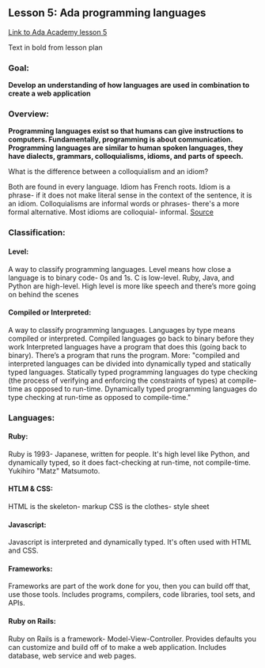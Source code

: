 ## Lesson 5: Ada programming languages

[Link to Ada Academy lesson 5](https://github.com/Ada-Developers-Academy/jump-start/tree/master/preparing-to-code/ada-languages)

Text in bold from lesson plan 

### Goal:
**Develop an understanding of how languages are used in combination to create a web application**

### Overview: 
**Programming languages exist so that humans can give instructions to computers. Fundamentally, programming is about communication. Programming languages are similar to human spoken languages, they have dialects, grammars, colloquialisms, idioms, and parts of speech.**

What is the difference between a colloquialism and an idiom?

Both are found in every language. Idiom has French roots. Idiom is a phrase- if it does not make literal sense in the context of the sentence, it is an idiom. Colloquialisms are informal words or phrases- there's a more formal alternative. Most idioms are colloquial- informal. [Source](http://www.differencebetween.com/difference-between-idioms-and-vs-colloquialisms/) 


### Classification: 

#### Level:
A way to classify programming languages. Level means how close a language is to binary code- 0s and 1s. C is low-level. Ruby, Java, and Python are high-level. High level is more like speech and there’s more going on behind the scenes

#### Compiled or Interpreted:
A way to classify programming languages. Languages by type means compiled or interpreted. Compiled languages go back to binary before they work
Interpreted languages have a program that does this (going back to binary). There’s a program that runs the program. More: "compiled and interpreted languages can be divided into dynamically typed and statically typed languages. Statically typed programming languages do type checking (the process of verifying and enforcing the constraints of types) at compile-time as opposed to run-time. Dynamically typed programming languages do type checking at run-time as opposed to compile-time."

### Languages: 
#### Ruby:
Ruby is 1993- Japanese, written for people. It's high level like Python, and dynamically typed, so it does fact-checking at run-time, not compile-time. 
Yukihiro "Matz" Matsumoto.

#### HTLM & CSS: 

HTML is the skeleton- markup
CSS is the clothes- style sheet

#### Javascript:

Javascript is interpreted and dynamically typed. It's often used with HTML and CSS.
#### Frameworks:

Frameworks are part of the work done for you, then you can build off that, use those tools. Includes programs, compilers, code libraries, tool sets, and APIs.
#### Ruby on Rails:

Ruby on Rails is a framework- Model-View-Controller. Provides defaults you can customize and build off of to make a web application. Includes database, web service and web pages. 



